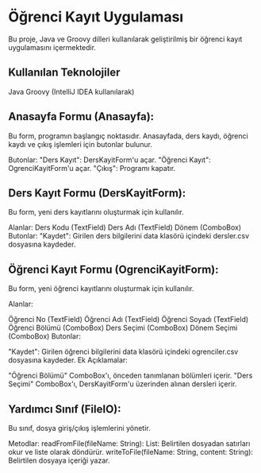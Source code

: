 # Öğrenci Kayıt Uygulaması

Bu proje, Java ve Groovy dilleri kullanılarak geliştirilmiş bir öğrenci kayıt uygulamasını içermektedir.

## Kullanılan Teknolojiler
Java
Groovy (IntelliJ IDEA kullanılarak)

## Anasayfa Formu (Anasayfa):
Bu form, programın başlangıç noktasıdır. Anasayfada, ders kaydı, öğrenci kaydı ve çıkış işlemleri için butonlar bulunur.

Butonlar:
"Ders Kayıt": DersKayitForm'u açar.
"Öğrenci Kayıt": OgrenciKayitForm'u açar.
"Çıkış": Programı kapatır.

## Ders Kayıt Formu (DersKayitForm):
Bu form, yeni ders kayıtlarını oluşturmak için kullanılır.

Alanlar:
Ders Kodu (TextField)
Ders Adı (TextField)
Dönem (ComboBox)
Butonlar:
"Kaydet": Girilen ders bilgilerini data klasörü içindeki dersler.csv dosyasına kaydeder.

## Öğrenci Kayıt Formu (OgrenciKayitForm):
Bu form, yeni öğrenci kayıtlarını oluşturmak için kullanılır.

Alanlar:

Öğrenci No (TextField)
Öğrenci Adı (TextField)
Öğrenci Soyadı (TextField)
Öğrenci Bölümü (ComboBox)
Ders Seçimi (ComboBox)
Dönem Seçimi (ComboBox)
Butonlar:

"Kaydet": Girilen öğrenci bilgilerini data klasörü içindeki ogrenciler.csv dosyasına kaydeder.
Ek Açıklamalar:

"Öğrenci Bölümü" ComboBox'ı, önceden tanımlanan bölümleri içerir.
"Ders Seçimi" ComboBox'ı, DersKayitForm'u üzerinden alınan dersleri içerir.

## Yardımcı Sınıf (FileIO):
Bu sınıf, dosya giriş/çıkış işlemlerini yönetir.

Metodlar:
readFromFile(fileName: String): List<String>: Belirtilen dosyadan satırları okur ve liste olarak döndürür.
writeToFile(fileName: String, content: String): Belirtilen dosyaya içeriği yazar.


